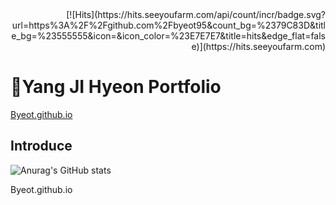 <div align=right>
[![Hits](https://hits.seeyoufarm.com/api/count/incr/badge.svg?url=https%3A%2F%2Fgithub.com%2Fbyeot95&count_bg=%2379C83D&title_bg=%23555555&icon=&icon_color=%23E7E7E7&title=hits&edge_flat=false)](https://hits.seeyoufarm.com)

</div>


# :wave:Yang JI Hyeon Portfolio

[Byeot.github.io](Byeot.github.io)


## Introduce




![Anurag's GitHub stats](https://github-readme-stats.vercel.app/api?username=Byeot&show_icons=true&theme=radical)





Byeot.github.io
